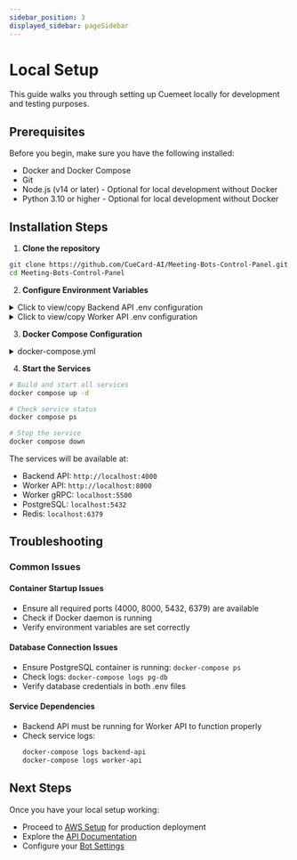 ```yaml
---
sidebar_position: 3
displayed_sidebar: pageSidebar
---
```


# Local Setup

This guide walks you through setting up Cuemeet locally for development and testing purposes.

## Prerequisites

Before you begin, make sure you have the following installed:
- Docker and Docker Compose
- Git
- Node.js (v14 or later) - Optional for local development without Docker
- Python 3.10 or higher - Optional for local development without Docker

## Installation Steps

1. **Clone the repository**
```bash
git clone https://github.com/CueCard-AI/Meeting-Bots-Control-Panel.git
cd Meeting-Bots-Control-Panel
```

2. **Configure Environment Variables**

<details>
<summary>Click to view/copy Backend API .env configuration</summary>

```env
# Backend API Configuration
# Application
PORT=4000
NODE_ENV=development


# Database
DB_HOST=pg-db
DB_PORT=5432
DB_USERNAME=meetingbots_user
DB_PASSWORD=cuecard-meting-bots-secret
DB_DATABASE=meetingbots_db_backend_api


# Redis
REDIS_HOST=redis
REDIS_PORT=6379


# AWS
AWS_ACCESS_KEY=
AWS_SECRET_KEY=

## S3
AWS_BUCKET_REGION=
AWS_MEETING_BOT_BUCKET_NAME=

## ECS
AWS_ECS_CLUSTER_NAME=
AWS_SECURITY_GROUP=
AWS_VPS_SUBNET=
ECS_TASK_DEFINITION_GOOGLE=
ECS_CONTAINER_NAME_GOOGLE=
ECS_TASK_DEFINITION_ZOOM=
ECS_CONTAINER_NAME_ZOOM=
ECS_TASK_DEFINITION_TEAMS=
ECS_CONTAINER_NAME_TEAMS=


# Meeting Bot
MEETING_BOT_RETRY_COUNT=2


# Worker Backend gRPC URL
WORKER_BACKEND_GRPC_URL=grpc-worker:5500
```
</details>

<details>
<summary>Click to view/copy Worker API .env configuration</summary>

```env
# Worker API Configuration
DJANGO_SETTINGS_MODULE=worker_backend.settings
DJANGO_SECRET_KEY=8b1336ae5f72ec7e949e787054976962a85fb1ca935da5ca59ba0448eae178b1336ae5f7204
DEBUG=True
STATIC_URL=/static/
ALLOWED_HOSTS=*
CORS_ALLOWED_ORIGINS=*


## PG Database
DB_USERNAME=meetingbots_user
DB_PASSWORD=cuecard-meting-bots-secret
DB_NAME=meetingbots_db_worker
DB_HOST=pg-db
DB_PORT=5432


# Redis Configuration
REDIS_HOST=redis
REDIS_PORT=6379
REDIS_DB=2


# AWS Configuration
AWS_ACCESS_KEY_ID=
AWS_SECRET_ACCESS_KEY=

## AWS S3
AWS_REGION=
AWS_STORAGE_BUCKET_NAME=

_SIGNED_URL_EXPIRY_TIME=60

## HIGHLIGHT
HIGHLIGHT_PROJECT_ID=""
HIGHLIGHT_ENVIRONMENT_NAME=""


## ASSEMBLY AI
ASSEMBLY_AI_API_KEY=""
```
</details>

3. **Docker Compose Configuration**

<details>
<summary>docker-compose.yml</summary>

```yaml
services:
  backend-api:
    container_name: backend_rest
    build:
      context: ./api-backend
      dockerfile: Dockerfile
    ports:
      - "4000:4000"
    depends_on:
      - pg-db
      - redis

  worker-api:
    container_name: worker_rest
    build:
      context: ./worker-backend
      dockerfile: Dockerfile
    command: python manage.py migrate && gunicorn worker_backend.wsgi:application --workers 4 --bind 0.0.0.0:8000
    ports:
      - "8000:8000"
    depends_on:
      - pg-db
      - redis
      - backend-api

  worker-grpc:
    container_name: grpc_server
    build:
      context: ./worker-backend
      dockerfile: Dockerfile
    command: python manage.py grpcrunaioserver 0.0.0.0:5500 --max-workers 4
    ports:
      - "5500:5500"
    depends_on:
      - pg-db
      - redis

  redis:
    image: redis:alpine
    container_name: redis
    restart: always
    ports:
      - "6379:6379"

  pg-db:
    image: postgres:16
    container_name: postgres_db
    restart: always
    volumes:
      - postgres_data:/var/lib/postgresql/data
      - ./pg-db/init-multiple-databases.sql:/docker-entrypoint-initdb.d/init-multiple-databases.sql
    ports:
      - "5432:5432"
    env_file:
      - ./pg-db/.db.env

  celery_worker:
    container_name: celery_worker
    build:
      context: ./worker-backend
      dockerfile: Dockerfile
    command: celery -A worker_backend worker --loglevel=info --concurrency=4
    depends_on:
      - redis
      - pg-db
      - worker-api

  flower:
    container_name: flower
    build:
      context: ./worker-backend
      dockerfile: Dockerfile
    command: celery -A worker_backend flower --port=5555
    ports:
      - "5556:5555"
    depends_on:
      - redis
      - worker-grpc

  documentation:
    container_name: documentation
    build:
      context: ./documentation
      dockerfile: Dockerfile
    ports:
      - "6000:3000"

volumes:
  postgres_data:
    driver: local
```
</details>

4. **Start the Services**

```bash
# Build and start all services
docker compose up -d

# Check service status
docker compose ps

# Stop the service 
docker compose down
```

The services will be available at:
- Backend API: `http://localhost:4000`
- Worker API: `http://localhost:8000`
- Worker gRPC: `localhost:5500`
- PostgreSQL: `localhost:5432`
- Redis: `localhost:6379`

<!-- ## Database Migrations

For the Worker API (Django):
```bash
# Run migrations
docker-compose exec worker-api python manage.py migrate

# Create a superuser (optional)
docker-compose exec worker-api python manage.py createsuperuser
``` -->


## Troubleshooting


### Common Issues


#### Container Startup Issues
- Ensure all required ports (4000, 8000, 5432, 6379) are available
- Check if Docker daemon is running
- Verify environment variables are set correctly

#### Database Connection Issues
- Ensure PostgreSQL container is running: `docker-compose ps`
- Check logs: `docker-compose logs pg-db`
- Verify database credentials in both .env files

#### Service Dependencies
- Backend API must be running for Worker API to function properly
- Check service logs: 
  ```bash
  docker-compose logs backend-api
  docker-compose logs worker-api
  ```

## Next Steps

Once you have your local setup working:
- Proceed to [AWS Setup](/docs/aws-setup) for production deployment
- Explore the [API Documentation](/docs/api-info)
- Configure your [Bot Settings](/docs/bot-config)